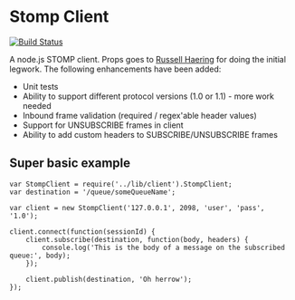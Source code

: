 Stomp Client
===========

[![Build Status](https://secure.travis-ci.org/easternbloc/node-stomp-client.png)](http://travis-ci.org/easternbloc/node-stomp-client)

A node.js STOMP client. Props goes to [Russell Haering](https://github.com/russellhaering/node-stomp-broker) for doing the initial legwork.
The following enhancements have been added:
 - Unit tests
 - Ability to support different protocol versions (1.0 or 1.1) - more work needed
 - Inbound frame validation (required / regex'able header values)
 - Support for UNSUBSCRIBE frames in client
 - Ability to add custom headers to SUBSCRIBE/UNSUBSCRIBE frames

## Super basic example
	var StompClient = require('../lib/client').StompClient;
	var destination = '/queue/someQueueName';

	var client = new StompClient('127.0.0.1', 2098, 'user', 'pass', '1.0');

	client.connect(function(sessionId) {
		client.subscribe(destination, function(body, headers) {
			console.log('This is the body of a message on the subscribed queue:', body);
		});

		client.publish(destination, 'Oh herrow');
	});